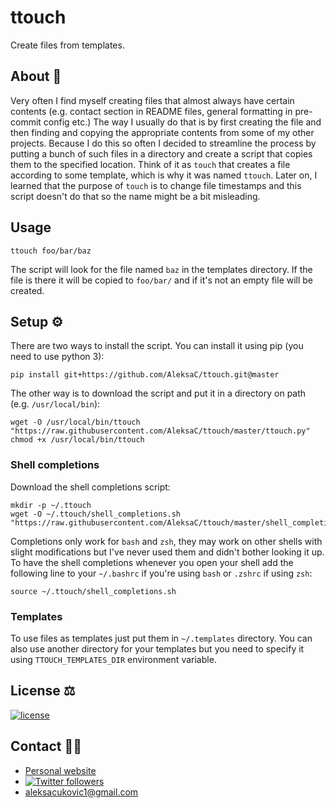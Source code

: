 # ttouch

Create files from templates.

## About 📖
Very often I find myself creating files that almost always have certain contents
(e.g. contact section in README files, general formatting in pre-commit config etc.)
The way I usually do that is by first creating the file and then finding and copying
the appropriate contents from some of my other projects. Because I do this so often
I decided to streamline the process by putting a bunch of such files in a directory
and create a script that copies them to the specified location. Think of it as `touch`
that creates a file according to some template, which is why it was named `ttouch`.
Later on, I learned that the purpose of `touch` is to change file timestamps and
this script doesn't do that so the name might be a bit misleading.

## Usage
```
ttouch foo/bar/baz
```
The script will look for the file named `baz` in the templates directory. If the file
is there it will be copied to `foo/bar/` and if it's not an empty file will be created.

## Setup ⚙️
There are two ways to install the script. You can install it using pip
(you need to use python 3):
```shell script
pip install git+https://github.com/AleksaC/ttouch.git@master
```
The other way is to download the script and put it in a directory on path
(e.g. `/usr/local/bin`):
```shell script
wget -O /usr/local/bin/ttouch "https://raw.githubusercontent.com/AleksaC/ttouch/master/ttouch.py"
chmod +x /usr/local/bin/ttouch
```

### Shell completions
Download the shell completions script:
```shell script
mkdir -p ~/.ttouch
wget -O ~/.ttouch/shell_completions.sh "https://raw.githubusercontent.com/AleksaC/ttouch/master/shell_completions.sh"
```
Completions only work for `bash` and `zsh`, they may work on other shells with
slight modifications but I've never used them and didn't bother looking it up.
To have the shell completions whenever you open your shell add the following line
to your `~/.bashrc` if you're using `bash` or `.zshrc` if using `zsh`:
```shell script
source ~/.ttouch/shell_completions.sh
```

### Templates
To use files as templates just put them in `~/.templates` directory. You can also
use another directory for your templates but you need to specify it using
`TTOUCH_TEMPLATES_DIR` environment variable.

## License ⚖️
[![license](https://img.shields.io/badge/License-MIT-green.svg)](https://github.com/AleksaC/ttouch/blob/master/LICENSE)

## Contact 🙋‍♂️
- [Personal website](https://aleksac.me)
- <a target="_blank" href="http://twitter.com/aleksa_c_"><img alt='Twitter followers' src="https://img.shields.io/twitter/follow/aleksa_c_.svg?style=social"></a>
- aleksacukovic1@gmail.com

